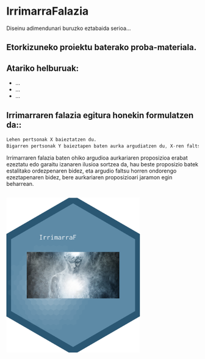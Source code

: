 # IrrimarraFalazia
Diseinu adimendunari buruzko eztabaida serioa...


## Etorkizuneko proiektu baterako proba-materiala.

## Atariko helburuak:

* ...
* ...
* ...

## Irrimarraren falazia egitura honekin formulatzen da::

```S
Lehen pertsonak X baieztatzen du.
Bigarren pertsonak Y baieztapen baten aurka argudiatzen du, X-ren faltsuki antzekoa, X-ren aurkako argudioa balitz bezala.
```

Irrimarraren falazia baten ohiko argudioa aurkariaren proposizioa erabat ezeztatu edo garaitu izanaren ilusioa sortzea da, hau beste proposizio batek estalitako ordezpenaren bidez, eta argudio faltsu horren ondorengo ezeztapenaren bidez, bere aurkariaren proposizioari jaramon egin beharrean.


```

```
<img src="logo_DA_3.png" width="350">

